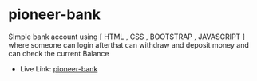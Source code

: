# pioneer-bank
SImple bank account using [ HTML , CSS , BOOTSTRAP , JAVASCRIPT ] where someone can login afterthat can withdraw and deposit money and can check the current Balance

- Live Link: [pioneer-bank](stunning-gumdrop-bac31d.netlify.app)
